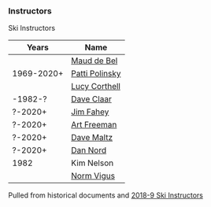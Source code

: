 ### Instructors

Ski Instructors

| Years   | Name
| ---     | ---
|         | [Maud de Bel](Maud-de-Bel)
| 1969-2020+ | [Patti Polinsky](Patty-Polinsky)
|         | [Lucy Corthell](Lucy-Corthell)
| -1982-? | [Dave Claar](Dave-Claar)
| ?-2020+ | [Jim Fahey](Jim-Fahey)
| ?-2020+ | [Art Freeman](Art-Freeman)
| ?-2020+ | [Dave Maltz](Dave-Maltz)
| ?-2020+ | [Dan Nord](Dan-Nord)
| 1982    | Kim Nelson
|         | [Norm Vigus](Norm-Vigus)

Pulled from historical documents and [2018-9 Ski Instructors](https://docs.google.com/spreadsheets/d/17iqcST5BUPSt3xoypotYMjYOqoiOPt7j3_1YT6zyi5U/edit#gid=0)

